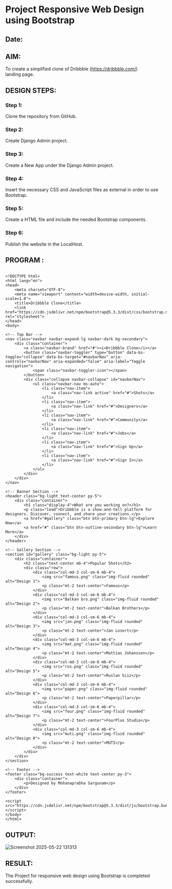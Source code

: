 # Project Responsive Web Design using Bootstrap
## Date:

## AIM:
To create a simplified clone of Dribbble (https://dribbble.com/) landing page.


## DESIGN STEPS:

### Step 1:
Clone the repository from GitHub.

### Step 2:
Create Django Admin project.

### Step 3:
Create a New App under the Django Admin project.

### Step 4:
Insert the necessary CSS and JavaScript files as external in order to use Bootstrap.

### Step 5:
Create a HTML file and include the needed Bootstrap components.

### Step 6:
Publish the website in the LocalHost.

## PROGRAM :
```

<!DOCTYPE html>
<html lang="en">
<head>
    <meta charset="UTF-8">
    <meta name="viewport" content="width=device-width, initial-scale=1.0">
    <title>Dribbble Clone</title>
    <link href="https://cdn.jsdelivr.net/npm/bootstrap@5.3.3/dist/css/bootstrap.min.css" rel="stylesheet">
</head>
<body>

<!-- Top Bar -->
<nav class="navbar navbar-expand-lg navbar-dark bg-secondary">
    <div class="container">
        <a class="navbar-brand" href="#"><i>Dribbble Clone</i></a>
        <button class="navbar-toggler" type="button" data-bs-toggle="collapse" data-bs-target="#navbarNav" aria-controls="navbarNav" aria-expanded="false" aria-label="Toggle navigation">
            <span class="navbar-toggler-icon"></span>
        </button>
        <div class="collapse navbar-collapse" id="navbarNav">
            <ul class="navbar-nav ms-auto">
                <li class="nav-item">
                    <a class="nav-link active" href="#">Shots</a>
                </li>
                <li class="nav-item">
                    <a class="nav-link" href="#">Designers</a>
                </li>
                <li class="nav-item">
                    <a class="nav-link" href="#">Community</a>
                </li>
                <li class="nav-item">
                    <a class="nav-link" href="#">Jobs</a>
                </li>
                <li class="nav-item">
                    <a class="nav-link" href="#">Sign Up</a>
                </li>
                <li class="nav-item">
                    <a class="nav-link" href="#">Sign In</a>
                </li>
            </ul>
        </div>
    </div>
</nav>

<!-- Banner Section -->
<header class="bg-light text-center py-5">
    <div class="container">
        <h1 class="display-4">What are you working on?</h1>
        <p class="lead">Dribbble is a show-and-tell platform for designers. Discover, connect, and share your creations.</p>
        <a href="#gallery" class="btn btn-primary btn-lg">Explore Now</a>
        <a href="#" class="btn btn-outline-secondary btn-lg">Learn More</a>
    </div>
</header>

<!-- Gallery Section -->
<section id="gallery" class="bg-light py-5">
    <div class="container">
        <h2 class="text-center mb-4">Popular Shots</h2>
        <div class="row">
            <div class="col-md-3 col-sm-6 mb-4">
                <img src="famous.png" class="img-fluid rounded" alt="Design 1">
                <p class="mt-2 text-center">Famous</p>
            </div>
            <div class="col-md-3 col-sm-6 mb-4">
                <img src="Balkan bro.png" class="img-fluid rounded" alt="Design 2">
                <p class="mt-2 text-center">Balkan Brothers</p>
            </div>
            <div class="col-md-3 col-sm-6 mb-4">
                <img src="jan.png" class="img-fluid rounded" alt="Design 3">
                <p class="mt-2 text-center">Jan Losert</p>
            </div>
            <div class="col-md-3 col-sm-6 mb-4">
                <img src="mat.png" class="img-fluid rounded" alt="Design 4">
                <p class="mt-2 text-center">Mattias Johansson</p>
            </div>
            <div class="col-md-3 col-sm-6 mb-4">
                <img src="rus.png" class="img-fluid rounded" alt="Design 5">
                <p class="mt-2 text-center">Ruslan Siiz</p>
            </div>
            <div class="col-md-3 col-sm-6 mb-4">
                <img src="paper.png" class="img-fluid rounded" alt="Design 6">
                <p class="mt-2 text-center">Paperpillar</p>
            </div>
            <div class="col-md-3 col-sm-6 mb-4">
                <img src="four.png" class="img-fluid rounded" alt="Design 7">
                <p class="mt-2 text-center">FourPlus Studio</p>
            </div>
            <div class="col-md-3 col-sm-6 mb-4">
                <img src="muti.png" class="img-fluid rounded" alt="Design 8">
                <p class="mt-2 text-center">MUTI</p>
            </div>
        </div>
    </div>
</section>

<!-- Footer -->
<footer class="bg-success text-white text-center py-3">
    <div class="container">
        <p>Designed by Mohanaprabha Sargunam</p>
    </div>
</footer>

<script src="https://cdn.jsdelivr.net/npm/bootstrap@5.3.3/dist/js/bootstrap.bundle.min.js"></script>
</body>
</html>

```
## OUTPUT:

![Screenshot 2025-05-22 131313](https://github.com/user-attachments/assets/39d63459-b28d-4b5d-bfa5-472b5e28e6bc)

## RESULT:
The Project for responsive web design using Bootstrap is completed successfully.

